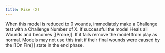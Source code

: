 ```yaml
---
title: Rise (X)
---
```

When this model is reduced to 0 wounds, immediately make a Challenge test with a Challenge Number of X.
If successful the model Heals all Wounds and becomes [[Prone]].
If it fails remove the model from play as normal.
Models may not use this trait if their final wounds were caused by the [[On Fire]] state in the end phase.